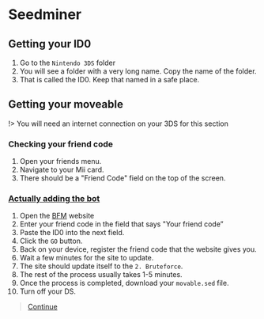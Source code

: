 # Seedminer

## Getting your ID0

1. Go to the `Nintendo 3DS` folder
2. You will see a folder with a very long name. Copy the name of the folder.
3. That is called the ID0. Keep that named in a safe place.

## Getting your moveable

!> You will need an internet connection on your 3DS for this section

### Checking your friend code

1. Open your friends menu. 
2. Navigate to your Mii card.
3. There should be a "Friend Code" field on the top of the screen.

### [Actually adding the bot](3ds.skyybrew.xyz/#/thehiddensecretivejamalpagethatishardtofind)

1. Open the [BFM](https://seedminer.hacks.guide/) website
2. Enter your friend code in the field that says "Your friend code”
3. Paste the ID0 into the next field.
4. Click the `GO` button.
5. Back on your device, register the friend code that the website gives you.
6. Wait a few minutes for the site to update.
7. The site should update itself to the `2. Bruteforce`.
8. The rest of the process usually takes 1-5 minutes. 
9. Once the process is completed, download your `movable.sed` file.
10. Turn off your DS.

> [Continue](bb3)

